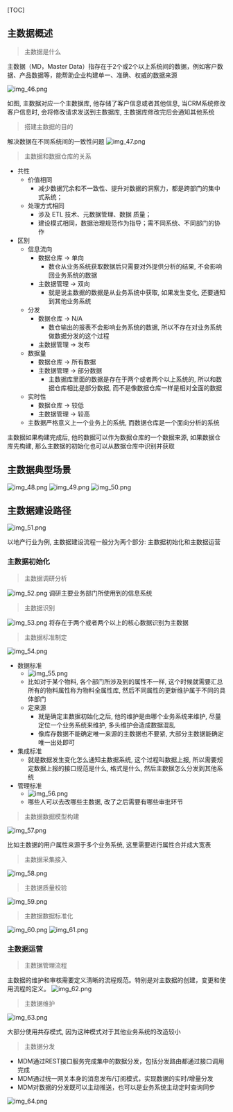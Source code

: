[TOC]


## 主数据概述

> 主数据是什么

主数据（MD，Master Data）指存在于2个或2个以上系统间的数据，例如客户数据、产品数据等，能帮助企业构建单一、准确、权威的数据来源

![img_46.png](img_46.png)

如图, 主数据对应一个主数据库, 他存储了客户信息或者其他信息, 当CRM系统修改客户信息时, 会将修改请求发送到主数据库, 主数据库修改完后会通知其他系统

> 搭建主数据的目的

解决数据在不同系统间的一致性问题
![img_47.png](img_47.png)

> 主数据和数据仓库的关系

* 共性
    * 价值相同
        * 减少数据冗余和不一致性、提升对数据的洞察力，都是跨部门的集中式系统；
    * 处理方式相同
        * 涉及 ETL 技术、元数据管理、数据
      质量；
        * 建设模式相同，数据治理规范作为指导；需不同系统、不同部门的协作
* 区别
    * 信息流向
        * 数据仓库 -> 单向
            * 数仓从业务系统获取数据后只需要对外提供分析的结果, 不会影响回业务系统的数据 
        * 主数据管理 -> 双向
            * 就是说主数据的数据是从业务系统中获取, 如果发生变化, 还要通知到其他业务系统 
    * 分发  
        * 数据仓库 -> N/A
            * 数仓输出的报表不会影响业务系统的数据, 所以不存在对业务系统做数据分发的这个过程 
        * 主数据管理 -> 发布
    * 数据量
        * 数据仓库 -> 所有数据
        * 主数据管理 -> 部分数据
            * 主数据库里面的数据是存在于两个或者两个以上系统的, 所以和数据仓库相比是部分数据, 而不是像数据仓库一样是相对全面的数据
    * 实时性
        * 数据仓库 -> 较低
        * 主数据管理 -> 较高
    * 主数据严格意义上一个业务上的系统, 而数据仓库是一个面向分析的系统
    
主数据如果构建完成后, 他的数据可以作为数据仓库的一个数据来源, 如果数据仓库先构建, 那么主数据的初始化也可以从数据仓库中识别并获取


## 主数据典型场景

![img_48.png](img_48.png)
![img_49.png](img_49.png)
![img_50.png](img_50.png)

## 主数据建设路径

![img_51.png](img_51.png)

以地产行业为例, 主数据建设流程一般分为两个部分: 主数据初始化和主数据运营

### 主数据初始化

> 主数据调研分析

![img_52.png](img_52.png)
调研主要业务部门所使用到的信息系统

> 主数据识别

![img_53.png](img_53.png)
将存在于两个或者两个以上的核心数据识别为主数据

> 主数据标准制定

![img_54.png](img_54.png)

* 数据标准
    * ![img_55.png](img_55.png)
    * 比如对于某个物料, 各个部门所涉及到的属性不一样, 这个时候就需要汇总所有的物料属性称为物料全属性库, 然后不同属性的更新维护属于不同的具体部门
    * 定来源
        * 就是确定主数据初始化之后, 他的维护是由哪个业务系统来维护, 尽量定位一个业务系统来维护, 多头维护会造成数据混乱
        * 像库存数据不能确定唯一来源的主数据也不要紧, 大部分主数据能确定唯一出处即可
* 集成标准
    * 就是数据发生变化怎么通知主数据系统, 这个过程叫数据上报, 所以需要规定数据上报的接口规范是什么, 格式是什么, 然后主数据怎么分发到其他系统
* 管理标准
    * ![img_56.png](img_56.png)
    * 哪些人可以去改哪些主数据, 改了之后需要有哪些审批环节
    

> 主数据数据模型构建

![img_57.png](img_57.png)

比如主数据的用户属性来源于多个业务系统, 这里需要进行属性合并成大宽表

> 主数据采集接入

![img_58.png](img_58.png)
 
> 主数据质量校验

![img_59.png](img_59.png)

> 主数据数据标准化

![img_60.png](img_60.png)
![img_61.png](img_61.png)

###  主数据运营

> 主数据管理流程

主数据的维护和审核需要定义清晰的流程规范。特别是对主数据的创建，变更和使用流程的定义。
![img_62.png](img_62.png)

> 主数据维护

![img_63.png](img_63.png)

大部分使用共存模式, 因为这种模式对于其他业务系统的改造较小

> 主数据分发

* MDM通过REST接口服务完成集中的数据分发，包括分发路由都通过接口调用完成
* MDM通过统一网关本身的消息发布/订阅模式，实现数据的实时/增量分发
* MDM对数据的分发既可以主动推送，也可以是业务系统主动定时查询同步

![img_64.png](img_64.png)